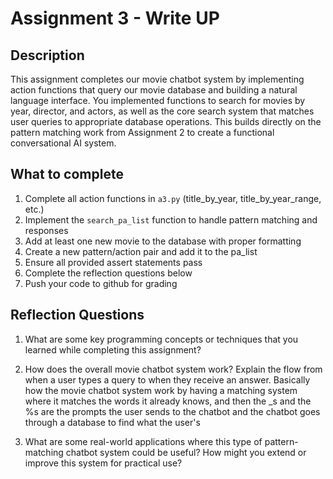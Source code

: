 # Assignment 3 - Write UP

## Description
This assignment completes our movie chatbot system by implementing action functions that query our movie database and building a natural language interface. You implemented functions to search for movies by year, director, and actors, as well as the core search system that matches user queries to appropriate database operations. This builds directly on the pattern matching work from Assignment 2 to create a functional conversational AI system.

## What to complete
1. Complete all action functions in `a3.py` (title_by_year, title_by_year_range, etc.)
2. Implement the `search_pa_list` function to handle pattern matching and responses  
3. Add at least one new movie to the database with proper formatting
4. Create a new pattern/action pair and add it to the pa_list
5. Ensure all provided assert statements pass
6. Complete the reflection questions below
7. Push your code to github for grading

## Reflection Questions

1. What are some key programming concepts or techniques that you learned while completing this assignment?



2. How does the overall movie chatbot system work? Explain the flow from when a user types a query to when they receive an answer.
Basically how the movie chatbot system work by having a matching system where it matches the words it already knows, and then the _s and the %s are the prompts the user sends to the chatbot and the chatbot goes through a database to find what the user's 



3. What are some real-world applications where this type of pattern-matching chatbot system could be useful? How might you extend or improve this system for practical use?